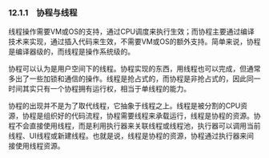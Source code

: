 ### 12.1.1　协程与线程

线程操作需要VM或OS的支持，通过CPU调度来执行生效；而协程主要通过编译技术来实现，通过插入代码来生效，不需要VM或OS的额外支持。简单来说，协程是编译器级的，而线程是操作系统级的。

协程可以认为是用户空间下的线程。协程实现的东西，用线程也可以完成，但通常多出了一些加锁和通信的操作。线程是抢占式的，而协程是非抢占式的，因此同一时间其实只有一个协程拥有运行权，相当于单线程的能力。

协程的出现并不是为了取代线程，它抽象于线程之上。线程是被分割的CPU资源，协程是组织好的代码流程，协程需要线程来承载运行，线程是协程的资源。协程不会直接使用线程，而是利用执行器来关联线程或线程池，执行器可以调用当前线程、UI线程或新建线程。也就是说，线程是协程的资源，协程通过执行器来间接使用线程资源。

